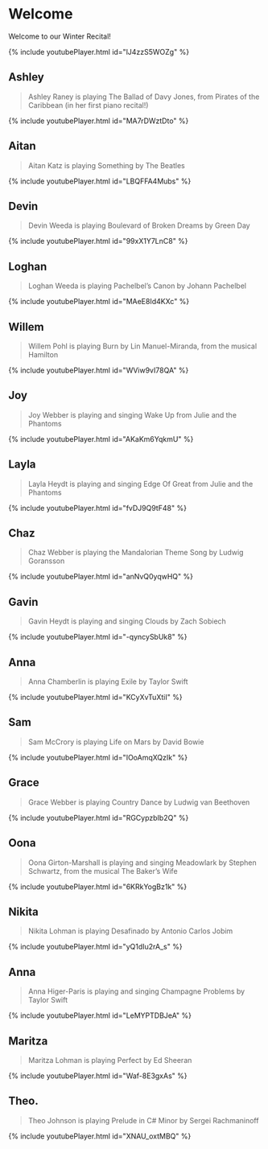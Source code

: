 # Welcome

Welcome to our Winter Recital!

{% include youtubePlayer.html id="lJ4zzS5WOZg" %}

## Ashley
> Ashley Raney is playing The Ballad of Davy Jones, from Pirates of the Caribbean (in her first piano recital!)

{% include youtubePlayer.html id="MA7rDWztDto" %}

## Aitan
> Aitan Katz is playing Something by The Beatles

{% include youtubePlayer.html id="LBQFFA4Mubs" %}

## Devin
> Devin Weeda is playing Boulevard of Broken Dreams by Green Day

{% include youtubePlayer.html id="99xX1Y7LnC8" %}

## Loghan
> Loghan Weeda is playing Pachelbel’s Canon by Johann Pachelbel

{% include youtubePlayer.html id="MAeE8Id4KXc" %}

## Willem
> Willem Pohl is playing Burn by Lin Manuel-Miranda, from the musical Hamilton

{% include youtubePlayer.html id="WViw9vI78QA" %}

## Joy 
> Joy Webber is playing and singing Wake Up from Julie and the Phantoms

{% include youtubePlayer.html id="AKaKm6YqkmU" %}

## Layla
> Layla Heydt is playing and singing Edge Of Great from Julie and the Phantoms

{% include youtubePlayer.html id="fvDJ9Q9tF48" %}

## Chaz
> Chaz Webber is playing the Mandalorian Theme Song by Ludwig Goransson

{% include youtubePlayer.html id="anNvQ0yqwHQ" %}

## Gavin
> Gavin Heydt is playing and singing Clouds by Zach Sobiech

{% include youtubePlayer.html id="-qyncySbUk8" %}

## Anna
> Anna Chamberlin is playing Exile by Taylor Swift

{% include youtubePlayer.html id="KCyXvTuXtiI" %}

## Sam
> Sam McCrory is playing Life on Mars by David Bowie

{% include youtubePlayer.html id="IOoAmqXQzIk" %}

## Grace
> Grace Webber is playing Country Dance by Ludwig van Beethoven

{% include youtubePlayer.html id="RGCypzbIb2Q" %}

## Oona
> Oona Girton-Marshall is playing and singing Meadowlark by Stephen Schwartz, from the musical The Baker’s Wife

{% include youtubePlayer.html id="6KRkYogBz1k" %}

## Nikita
> Nikita Lohman is playing Desafinado by Antonio Carlos Jobim

{% include youtubePlayer.html id="yQ1dIu2rA_s" %}

## Anna 
> Anna Higer-Paris is playing and singing Champagne Problems by Taylor Swift

{% include youtubePlayer.html id="LeMYPTDBJeA" %}

## Maritza
> Maritza Lohman is playing Perfect by Ed Sheeran

{% include youtubePlayer.html id="Waf-8E3gxAs" %}

## Theo.
> Theo Johnson is playing Prelude in C# Minor by Sergei Rachmaninoff

{% include youtubePlayer.html id="XNAU_oxtMBQ" %}






